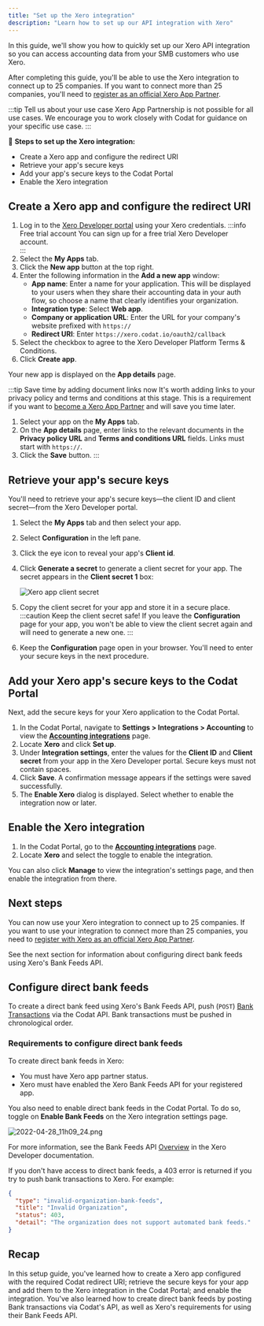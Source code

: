 ```yaml
---
title: "Set up the Xero integration"
description: "Learn how to set up our API integration with Xero"
---
```


In this guide, we'll show you how to quickly set up our Xero API integration so you can access accounting data from your SMB customers who use Xero.

After completing this guide, you'll be able to use the Xero integration to connect up to 25 companies. If you want to connect more than 25 companies, you'll need to [register as an official Xero App Partner](/integrations/accounting/xero/xero-app-partner-program).

:::tip Tell us about your use case
Xero App Partnership is not possible for all use cases. We encourage you to work closely with Codat for guidance on your specific use case.
:::

🚀 **Steps to set up the Xero integration:**

- Create a Xero app and configure the redirect URI
- Retrieve your app's secure keys
- Add your app's secure keys to the Codat Portal
- Enable the Xero integration

## Create a Xero app and configure the redirect URI

1. Log in to the [Xero Developer portal](https://developer.xero.com/) using your Xero credentials.
   :::info Free trial account
   You can sign up for a free trial Xero Developer account.   
   :::
2. Select the **My Apps** tab.
2. Click the **New app** button at the top right.
3. Enter the following information in the **Add a new app** window:
   - **App name**: Enter a name for your application. This will be displayed to your users when they share their accounting data in your auth flow, so choose a name that clearly identifies your organization.
   - **Integration type**: Select **Web app**.
   - **Company or application URL**: Enter the URL for your company's website prefixed with `https://`
   - **Redirect URI**: Enter `https://xero.codat.io/oauth2/callback`
4. Select the checkbox to agree to the Xero Developer Platform Terms & Conditions.
5. Click **Create app**.

Your new app is displayed on the **App details** page.

:::tip Save time by adding document links now
It's worth adding links to your privacy policy and terms and conditions at this stage. This is a requirement if you want to [become a Xero App Partner](/integrations/accounting/xero/xero-app-partner-program) and will save you time later.

1. Select your app on the **My Apps** tab.
2. On the **App details** page, enter links to the relevant documents in the **Privacy policy URL** and **Terms and conditions URL** fields. Links must start with `https://`.
3. Click the **Save** button.
:::

## Retrieve your app's secure keys

You'll need to retrieve your app's secure keys&mdash;the client ID and client secret&mdash;from the Xero Developer portal.

1. Select the **My Apps** tab and then select your app.
2. Select **Configuration** in the left pane.
3. Click the eye icon to reveal your app's **Client id**.
4. Click **Generate a secret** to generate a client secret for your app. The secret appears in the **Client secret 1** box:

   ![Xero app client secret](/img/integrations/accounting/xero/xero_app-client-secret-1-field-obscured.png "The app configuration page in the Xero Developer portal showing a generated client secret.")

5. Copy the client secret for your app and store it in a secure place.
   :::caution Keep the client secret safe!
   If you leave the **Configuration** page for your app, you won't be able to view the client secret again and will need to generate a new one.
   :::
6. Keep the **Configuration** page open in your browser. You'll need to enter your secure keys in the next procedure.

## Add your Xero app's secure keys to the Codat Portal

Next, add the secure keys for your Xero application to the Codat Portal.

1. In the Codat Portal, navigate to **Settings > Integrations > Accounting** to view the [**Accounting integrations**](https://app.codat.io/settings/integrations/accounting) page.
2. Locate **Xero** and click **Set up**.
3. Under **Integration settings**, enter the values for the **Client ID** and **Client secret** from your app in the Xero Developer portal. Secure keys must not contain spaces.
4. Click **Save**. A confirmation message appears if the settings were saved successfully.
5. The **Enable Xero** dialog is displayed. Select whether to enable the integration now or later.

## Enable the Xero integration

1. In the Codat Portal, go to the [**Accounting integrations**](https://app.codat.io/settings/integrations/accounting) page.
2. Locate **Xero** and select the toggle to enable the integration.

You can also click **Manage** to view the integration's settings page, and then enable the integration from there.

## Next steps

You can now use your Xero integration to connect up to 25 companies. If you want to use your integration to connect more than 25 companies, you need to [register with Xero as an official Xero App Partner](/integrations/accounting/xero/xero-app-partner-program).

See the next section for information about configuring direct bank feeds using Xero's Bank Feeds API.

## Configure direct bank feeds

To create a direct bank feed using Xero's Bank Feeds API, push (`POST`) [Bank Transactions](/accounting-api#/schemas/banktransactions) via the Codat API. Bank transactions must be pushed in chronological order.

### Requirements to configure direct bank feeds

To create direct bank feeds in Xero:
- You must have Xero app partner status.
- Xero must have enabled the Xero Bank Feeds API for your registered app.

You also need to enable direct bank feeds in the Codat Portal. To do so, toggle on **Enable Bank Feeds** on the Xero integration settings page.

![](/img/old/fd2290d-2022-04-28_11h09_24.png "2022-04-28_11h09_24.png")

For more information, see the Bank Feeds API [Overview](https://developer.xero.com/documentation/bank-feeds-api/overview) in the Xero Developer documentation.

If you don't have access to direct bank feeds, a 403 error is returned if you try to push bank transactions to Xero. For example:

```json Bank transactions push error - Xero
{
  "type": "invalid-organization-bank-feeds",
  "title": "Invalid Organization",
  "status": 403,
  "detail": "The organization does not support automated bank feeds."
}
```

## Recap

In this setup guide, you've learned how to create a Xero app configured with the required Codat redirect URI; retrieve the secure keys for your app and add them to the Xero integration in the Codat Portal; and enable the integration. You've also learned how to create direct bank feeds by posting Bank transactions via Codat's API, as well as Xero's requirements for using their Bank Feeds API.